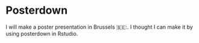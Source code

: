 # Posterdown
I will make a poster presentation in Brussels 🇧🇪:. I thought I can make it by using posterdown in Rstudio. 
